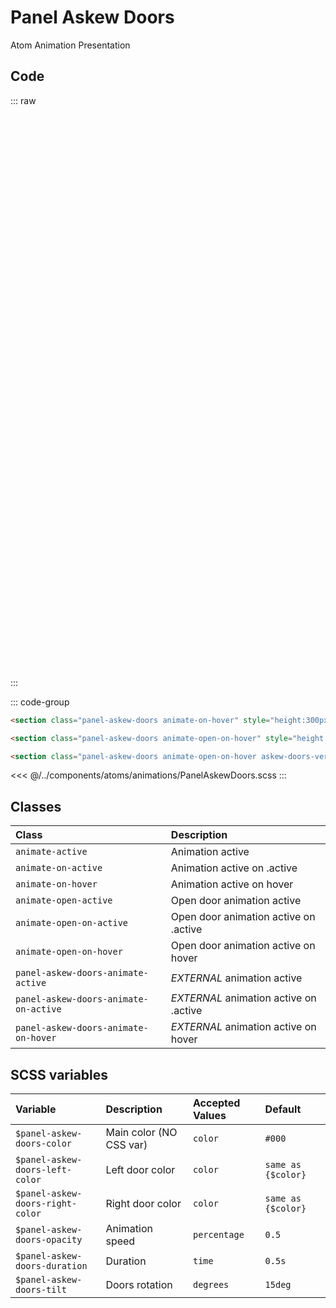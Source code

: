 # Panel Askew Doors
<Badge type="tip">Atom</Badge> <Badge type="info">Animation</Badge> <Badge type="info">Presentation</Badge>

## Code

::: raw
<div class="dev-section without-restrictions">
    <section class="panel-askew-doors animate-on-hover" style="height:300px;"></section>
    <section class="panel-askew-doors animate-open-on-hover" style="height:300px;"></section>
    <section class="panel-askew-doors animate-open-on-hover askew-doors-vertical" style="height:300px;"></section>
</div>
:::

::: code-group
``` html [default]
<section class="panel-askew-doors animate-on-hover" style="height:300px;"></section>
```
``` html [open]
<section class="panel-askew-doors animate-open-on-hover" style="height:300px;"></section>
```
``` html [open vertical]
<section class="panel-askew-doors animate-open-on-hover askew-doors-vertical" style="height:300px;"></section>
```
<<< @/../components/atoms/animations/PanelAskewDoors.scss
:::

## Classes

| Class                                 | Description                            |
|:--------------------------------------|:---------------------------------------|
| `animate-active`                      | Animation active                       |
| `animate-on-active`                   | Animation active on .active            |
| `animate-on-hover`                    | Animation active on hover              |
| `animate-open-active`                 | Open door animation active             |
| `animate-open-on-active`              | Open door animation active on .active  |
| `animate-open-on-hover`               | Open door animation active on hover    |
| `panel-askew-doors-animate-active`    | *EXTERNAL* animation active            |
| `panel-askew-doors-animate-on-active` | *EXTERNAL* animation active on .active |
| `panel-askew-doors-animate-on-hover`  | *EXTERNAL* animation active on hover   |

## SCSS variables

| Variable                         | Description               | Accepted Values | Default            |
|:---------------------------------|:--------------------------|:----------------|:-------------------|
| `$panel-askew-doors-color`       | Main color (NO CSS var)   | `color`         | `#000`             |
| `$panel-askew-doors-left-color`  | Left door color           | `color`         | `same as {$color}` |
| `$panel-askew-doors-right-color` | Right door color          | `color`         | `same as {$color}` |
| `$panel-askew-doors-opacity`     | Animation speed           | `percentage`    | `0.5`              |
| `$panel-askew-doors-duration`    | Duration                  | `time`          | `0.5s`             |
| `$panel-askew-doors-tilt`        | Doors rotation            | `degrees`       | `15deg`            |

<style lang="scss">
@use "docs/theme.scss" as theme;
@use "components/atoms/animations/PanelAskewDoors.scss" as * with (
    $panel-askew-doors-left-color: rgba(theme.$primary-color, 0.5),
    $panel-askew-doors-right-color: rgba(theme.$secondary-color, 0.5),
);
</style>